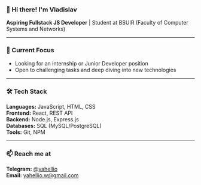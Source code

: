 ### 👋 Hi there! I'm Vladislav

**Aspiring Fullstack JS Developer** | Student at BSUIR (Faculty of Computer Systems and Networks)

---

### 🎯 Current Focus
*   Looking for an internship or Junior Developer position
*   Open to challenging tasks and deep diving into new technologies

---

### 🛠 Tech Stack
**Languages:** JavaScript, HTML, CSS  
**Frontend:** React, REST API  
**Backend:** Node.js, Express.js  
**Databases:** SQL (MySQL/PostgreSQL)  
**Tools:** Git, NPM

---

### 📫 Reach me at
**Telegram:** [@yahellio](https://t.me/yahellio)  
**Email:** [yahellio.w@gmail.com](mailto:yahellio.w@gmail.com)  

